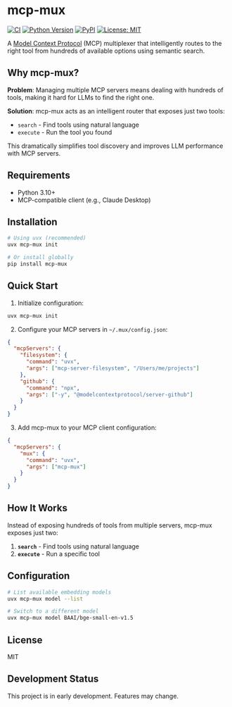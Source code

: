 # mcp-mux

[![CI](https://github.com/logandonley/mcp-mux/workflows/CI/badge.svg)](https://github.com/logandonley/mcp-mux/actions)
[![Python Version](https://img.shields.io/pypi/pyversions/mcp-mux)](https://pypi.org/project/mcp-mux/)
[![PyPI](https://img.shields.io/pypi/v/mcp-mux)](https://pypi.org/project/mcp-mux/)
[![License: MIT](https://img.shields.io/badge/License-MIT-yellow.svg)](https://opensource.org/licenses/MIT)

A [Model Context Protocol](https://modelcontextprotocol.io) (MCP) multiplexer that intelligently routes to the right tool from hundreds of available options using semantic search.

## Why mcp-mux?

**Problem**: Managing multiple MCP servers means dealing with hundreds of tools, making it hard for LLMs to find the right one.

**Solution**: mcp-mux acts as an intelligent router that exposes just two tools:
- `search` - Find tools using natural language
- `execute` - Run the tool you found

This dramatically simplifies tool discovery and improves LLM performance with MCP servers.

## Requirements

- Python 3.10+
- MCP-compatible client (e.g., Claude Desktop)

## Installation

```bash
# Using uvx (recommended)
uvx mcp-mux init

# Or install globally
pip install mcp-mux
```

## Quick Start

1. Initialize configuration:

```bash
uvx mcp-mux init
```

2. Configure your MCP servers in `~/.mux/config.json`:

```json
{
  "mcpServers": {
    "filesystem": {
      "command": "uvx",
      "args": ["mcp-server-filesystem", "/Users/me/projects"]
    },
    "github": {
      "command": "npx",
      "args": ["-y", "@modelcontextprotocol/server-github"]
    }
  }
}
```

3. Add mcp-mux to your MCP client configuration:

```json
{
  "mcpServers": {
    "mux": {
      "command": "uvx",
      "args": ["mcp-mux"]
    }
  }
}
```

## How It Works

Instead of exposing hundreds of tools from multiple servers, mcp-mux exposes just two:

1. **`search`** - Find tools using natural language
2. **`execute`** - Run a specific tool

## Configuration

```bash
# List available embedding models
uvx mcp-mux model --list

# Switch to a different model
uvx mcp-mux model BAAI/bge-small-en-v1.5
```

## License

MIT

## Development Status

This project is in early development. Features may change.

